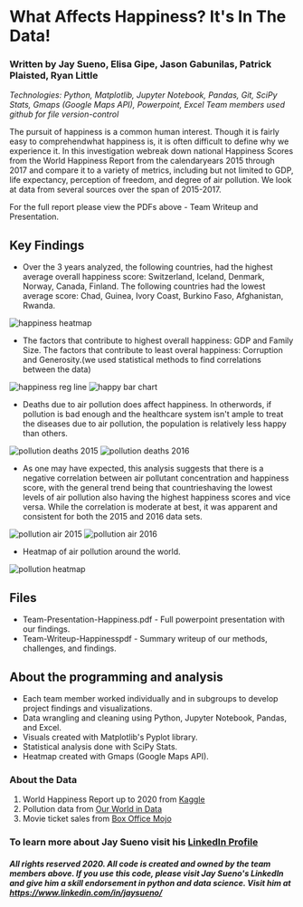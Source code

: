 # What Affects Happiness? It's In The Data!
### Written by Jay Sueno, Elisa Gipe, Jason Gabunilas, Patrick Plaisted, Ryan Little
_Technologies: Python, Matplotlib, Jupyter Notebook, Pandas, Git, SciPy Stats, Gmaps (Google Maps API), Powerpoint, Excel_
_Team members used github for file version-control_

The pursuit of happiness is a common human interest. Though it is fairly easy to comprehendwhat happiness is, it is often difficult to define why we experience it. In this investigation webreak down national Happiness Scores from the World Happiness Report from the calendaryears 2015 through 2017 and compare it to a variety of metrics, including but not limited to GDP, life expectancy, perception of freedom, and degree of air pollution. We look at data from several sources over the span of 2015-2017.

For the full report please view the PDFs above - Team Writeup and Presentation.

## Key Findings
* Over the 3 years analyzed, the following countries, had the highest average overall happiness score: Switzerland, Iceland, Denmark,
Norway, Canada, Finland. The following countries had the lowest average score: Chad, Guinea, Ivory Coast, Burkino Faso, Afghanistan, Rwanda.

![happiness heatmap](images/happiness-heatmap.jpg)

* The factors that contribute to highest overall happiness: GDP and Family Size. The factors that contribute to least overal happiness: Corruption and Generosity.(we used statistical methods to find correlations between the data)

![happiness reg line](images/happy_plot1.png)
![happy bar chart](images/happiness_GDP.png)

* Deaths due to air pollution does affect happiness. In otherwords, if pollution is bad enough and the healthcare system isn't ample to treat the diseases due to air pollution, the population is relatively less happy than others.

![pollution deaths 2015](images/fig_happines_airdeath2015.png)
![pollution deaths 2016](images/fig_happines_airdeath2016.png)

* As one may have expected, this analysis suggests that there is a negative correlation between air pollutant concentration and happiness score, with the general trend being that countrieshaving the lowest levels of air pollution also having the highest happiness scores and vice versa. While the correlation is moderate at best, it was apparent and consistent for both the 2015 and 2016 data sets.

![pollution air 2015](images/pollution_air2015.png)
![pollution air 2016](images/airpollution2016.png)

* Heatmap of air pollution around the world.

![pollution heatmap](images/jay_pollution_heatmap.png)

## Files

* Team-Presentation-Happiness.pdf - Full powerpoint presentation with our findings.
* Team-Writeup-Happinesspdf - Summary writeup of our methods, challenges, and findings.

## About the programming and analysis

* Each team member worked individually and in subgroups to develop project findings and visualizations.
* Data wrangling and cleaning using Python, Jupyter Notebook, Pandas, and Excel.
* Visuals created with Matplotlib's Pyplot library.
* Statistical analysis done with SciPy Stats.
* Heatmap created with Gmaps (Google Maps API).

### About the Data

1. World Happiness Report up to 2020 from [Kaggle](https://www.kaggle.com/mathurinache/world-happiness-report?select=2020.csv)
2. Pollution data from [Our World in Data](https://ourworldindata.org/air-pollution)
3. Movie ticket sales from [Box Office Mojo](https://www.boxofficemojo.com/releasegroup/gr4024783365/)

### To learn more about Jay Sueno visit his [LinkedIn Profile](https://www.linkedin.com/in/jaysueno)

##### All rights reserved 2020. All code is created and owned by the team members above. If you use this code, please visit Jay Sueno's LinkedIn and give him a skill endorsement in python and data science. Visit him at https://www.linkedin.com/in/jaysueno/